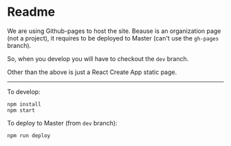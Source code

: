 # Readme

We are using Github-pages to host the site.
Beause is an organization page (not a project), it requires to be deployed to Master (can't use the `gh-pages` branch).

So, when you develop you will have to checkout the `dev` branch.

Other than the above is just a React Create App static page.

---

To develop:

```
npm install
npm start
```

To deploy to Master (from `dev` branch):

```
npm run deploy
```